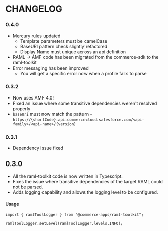 # CHANGELOG

### 0.4.0
* Mercury rules updated
  * Template parameters must be camelCase
  * BaseURI pattern check slightly refactored
  * Display Name must unique across an api definition
* RAML -> AMF code has been migrated from the commerce-sdk to the raml-toolkit
* Error messaging has been improved
  * You will get a specific error now when a profile fails to parse

### 0.3.2
* Now uses AMF 4.0!
* Fixed an issue where some transitive dependencies weren't resolved properly
* `baseUri` must now match the pattern - `https://{shortCode}.api.commercecloud.salesforce.com/<api-family>/<api-name>/{version}`

### 0.3.1
* Dependency issue fixed

## 0.3.0

* All the raml-toolkit code is now written in Typescript.
* Fixes the issue where transitive dependencies of the target RAML could not be parsed.
* Adds logging capability and allows the logging level to be configured.

#### Usage
```
import { ramlToolLogger } from "@commerce-apps/raml-toolkit";

ramlToolLogger.setLevel(ramlToolLogger.levels.INFO);
```
